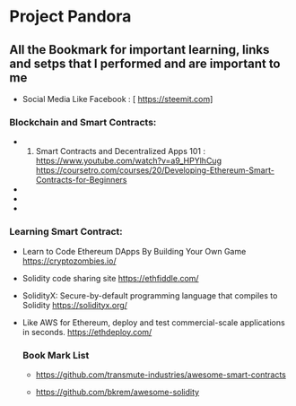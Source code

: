 # Project Pandora

## All the Bookmark for important learning, links and setps that I performed and are important to me

-  Social Media Like Facebook : [ https://steemit.com]

### Blockchain and Smart Contracts:

- 01. Smart Contracts and Decentralized Apps 101 : https://www.youtube.com/watch?v=a9_HPYlhCug
    https://coursetro.com/courses/20/Developing-Ethereum-Smart-Contracts-for-Beginners
-
-
-

### Learning Smart Contract:

- Learn to Code Ethereum DApps By Building Your Own Game https://cryptozombies.io/
- Solidity code sharing site https://ethfiddle.com/
- SolidityX: Secure-by-default programming language that compiles to Solidity https://solidityx.org/
- Like AWS for Ethereum, deploy and test commercial-scale applications in seconds. https://ethdeploy.com/
  
  
  
  
  ### Book Mark List
  - https://github.com/transmute-industries/awesome-smart-contracts
  
  - https://github.com/bkrem/awesome-solidity
